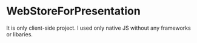# WebStoreForPresentation
It is only client-side project.
I used only native JS without any frameworks or libaries.